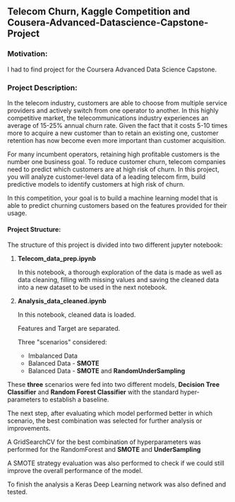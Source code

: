 <h2>Telecom Churn, Kaggle Competition and Cousera-Advanced-Datascience-Capstone-Project</h2>

<h3>Motivation:</h3>
<p>I had to find project for the Coursera Advanced Data Science Capstone.</p>

<h3>Project Description:</h3>
<p>In the telecom industry, customers are able to choose from multiple service providers and actively switch from one operator to another. In this highly competitive market, the telecommunications industry experiences an average of 15-25% annual churn rate.
Given the fact that it costs 5-10 times more to acquire a new customer than to retain an existing one, customer retention has now become even more important than customer acquisition.

For many incumbent operators, retaining high profitable customers is the number one business
goal. To reduce customer churn, telecom companies need to predict which customers are at high risk of churn. In this project, you will analyze customer-level data of a leading telecom firm, build predictive models to identify customers at high risk of churn.

In this competition, your goal is to build a machine learning model that is able to predict churning customers based on the features provided for their usage.</p>

<h4>Project Structure:</h4>
<p>The structure of this project is divided into two  different jupyter notebook:</p>
<ol>  
  <li><b>Telecom_data_prep.ipynb</b>
    <p>In this notebook, a thorough exploration of the data is made as well as data cleaning, filling with missing values and saving the cleaned data into a new dataset to be used in the next notebook.</p>
  </li>
    
  <li><b>Analysis_data_cleaned.ipynb</b>
    <p>In this notebook, cleaned data is loaded. </p>
    <p>Features and Target are separated.</p>
    <p>Three "scenarios" considered:</p>
    <ul>
      <li>Imbalanced Data</li>
      <li>Balanced Data - <b>SMOTE</b></li>
      <li>Balanced Data - <b>SMOTE</b> and <b>RandomUnderSampling</b></li>
    </ul>
  </li>
</ol>

<p>These <b>three</b> scenarios were fed into two different models, <b>Decision Tree Classifier</b> and <b>Random Forest Classifier</b> with the standard hyper-parameters to establish a baseline.</p>
<p>The next step, after evaluating which model performed better in which scenario, the best combination was selected for further analysis or improvements. </p>
<p>A GridSearchCV for the best combination of hyperparameters was performed for the RandomForest and <b>SMOTE</b> and <b>UnderSampling</b></p>
<p>A SMOTE strategy evaluation was also performed to check if we could still improve the overall performance of the model.</p>

<p>To finish the analysis a Keras Deep Learning network was also defined and tested.</p>



